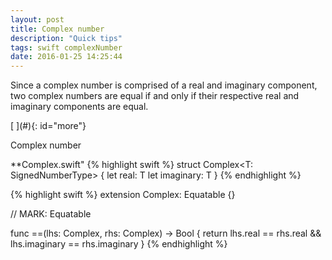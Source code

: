 ```yaml
---
layout: post
title: Complex number
description: "Quick tips"
tags: swift complexNumber
date: 2016-01-25 14:25:44
---
```


Since a complex number is comprised of a real and imaginary component, two complex numbers are equal if and only if their respective real and imaginary components are equal.

<!--more-->[ ](#){: id="more"}

Complex number

**Complex.swift"
{% highlight swift %}
struct Complex<T: SignedNumberType> {
    let real: T
    let imaginary: T
}
{% endhighlight %}

{% highlight swift %}
extension Complex: Equatable {}

// MARK: Equatable

func ==<T>(lhs: Complex<T>, rhs: Complex<T>) -> Bool {
    return lhs.real == rhs.real && lhs.imaginary == rhs.imaginary
}
{% endhighlight %}
